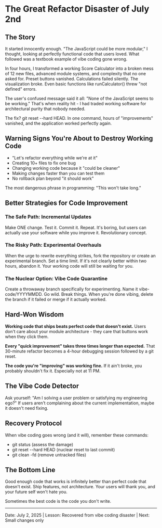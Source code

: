 # The Great Refactor Disaster of July 2nd

## The Story
It started innocently enough. "The JavaScript could be more modular," I thought, looking at perfectly functional code that users loved. What followed was a textbook example of vibe coding gone wrong.

In four hours, I transformed a working Score Calculator into a broken mess of 12 new files, advanced module systems, and complexity that no one asked for. Preset buttons vanished. Calculations failed silently. The visualization broke. Even basic functions like runCalculator() threw "not defined" errors.

The user's confused message said it all: "None of the JavaScript seems to be working." That's when reality hit - I had traded working software for architectural purity that nobody needed.

The fix? git reset --hard HEAD. In one command, hours of "improvements" vanished, and the application worked perfectly again.

## Warning Signs You're About to Destroy Working Code

- "Let's refactor everything while we're at it"
- Creating 10+ files to fix one bug  
- Changing working code because it "could be cleaner"
- Making changes faster than you can test them
- No rollback plan beyond "it should work"

The most dangerous phrase in programming: "This won't take long."

## Better Strategies for Code Improvement

### The Safe Path: Incremental Updates
Make ONE change. Test it. Commit it. Repeat. It's boring, but users can actually use your software while you improve it. Revolutionary concept.

### The Risky Path: Experimental Overhauls
When the urge to rewrite everything strikes, fork the repository or create an experimental branch. Set a time limit. If it's not clearly better within two hours, abandon it. Your working code will still be waiting for you.

### The Nuclear Option: Vibe Code Quarantine
Create a throwaway branch specifically for experimenting. Name it vibe-code/YYYYMMDD. Go wild. Break things. When you're done vibing, delete the branch if it failed or merge if it actually worked.

## Hard-Won Wisdom

**Working code that ships beats perfect code that doesn't exist.** Users don't care about your module architecture - they care that buttons work when they click them.

**Every "quick improvement" takes three times longer than expected.** That 30-minute refactor becomes a 4-hour debugging session followed by a git reset.

**The code you're "improving" was working fine.** If it ain't broke, you probably shouldn't fix it. Especially not at 11 PM.

## The Vibe Code Detector

Ask yourself: "Am I solving a user problem or satisfying my engineering ego?" If users aren't complaining about the current implementation, maybe it doesn't need fixing.

## Recovery Protocol

When vibe coding goes wrong (and it will), remember these commands:
- git status (assess the damage)
- git reset --hard HEAD (nuclear reset to last commit)  
- git clean -fd (remove untracked files)

## The Bottom Line

Good enough code that works is infinitely better than perfect code that doesn't exist. Ship features, not architecture. Your users will thank you, and your future self won't hate you.

Sometimes the best code is the code you don't write.

---
Date: July 2, 2025 | Lesson: Recovered from vibe coding disaster | Next: Small changes only
